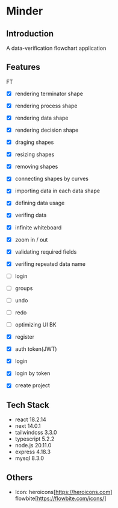 # Minder

## Introduction
A data-verification flowchart application

## Features
FT
- [x] rendering terminator shape 
- [x] rendering process shape 
- [x] rendering data shape
- [x] rendering decision shape
- [x] draging shapes
- [x] resizing shapes
- [x] removing shapes
- [x] connecting shapes by curves
- [x] importing data in each data shape
- [x] defining data usage
- [x] verifing data
- [x] infinite whiteboard
- [x] zoom in / out
- [x] validating required fields
- [X] verifing repeated data name
- [ ] login
- [ ] groups
- [ ] undo
- [ ] redo
- [ ] optimizing UI
BK
- [X] register
- [X] auth token(JWT)
- [X] login
- [X] login by token
- [X] create project


## Tech Stack
- react 18.2.14
- next 14.0.1
- tailwindcss 3.3.0
- typescript 5.2.2
- node.js 20.11.0
- express 4.18.3
- mysql 8.3.0

## Others
- Icon: heroicons[https://heroicons.com]
        flowbite[https://flowbite.com/icons/]
